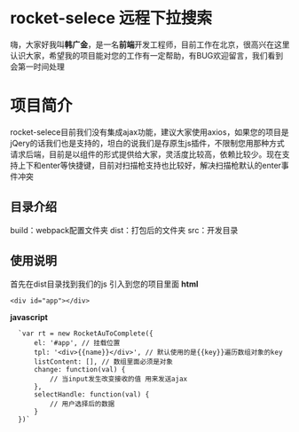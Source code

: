 # rocket-selece 远程下拉搜索 

嗨，大家好我叫**韩广金**，是一名**前端**开发工程师，目前工作在北京，很高兴在这里认识大家，希望我的项目能对您的工作有一定帮助，有BUG欢迎留言，我们看到会第一时间处理

# 项目简介

rocket-selece目前我们没有集成ajax功能，建议大家使用axios，如果您的项目是jQery的话我们也是支持的，坦白的说我们是存原生js插件，不限制您用那种方式请求后端，目前是以组件的形式提供给大家，灵活度比较高，依赖比较少。现在支持上下和enter等快捷键，目前对扫描枪支持也比较好，解决扫描枪默认的enter事件冲突

## 目录介绍

build：webpack配置文件夹
dist：打包后的文件夹
src：开发目录 

## 使用说明

首先在dist目录找到我们的js 引入到您的项目里面
**html**

    <div id="app"></div>

**javascript**     

      `var rt = new RocketAuToComplete({
    	  el: '#app', // 挂载位置
    	  tpl: '<div>{{name}}</div>', // 默认使用的是{{key}}遍历数组对象的key
    	  listContent: [], // 数组里面必须是对象
    	  change: function(val) {
	    	  // 当input发生改变接收的值 用来发送ajax
    	  },
    	  selectHandle: function(val) {
	    	  // 用户选择后的数据
    	  }
      })`
